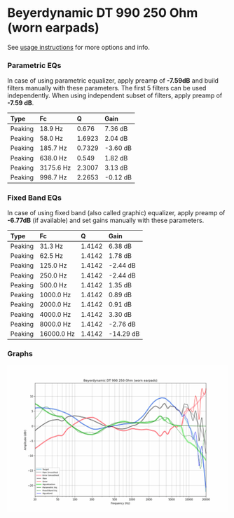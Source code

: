 # Beyerdynamic DT 990 250 Ohm (worn earpads)
See [usage instructions](https://github.com/jaakkopasanen/AutoEq#usage) for more options and info.

### Parametric EQs
In case of using parametric equalizer, apply preamp of **-7.59dB** and build filters manually
with these parameters. The first 5 filters can be used independently.
When using independent subset of filters, apply preamp of **-7.59 dB**.

| Type    | Fc        |      Q | Gain     |
|:--------|:----------|:-------|:---------|
| Peaking | 18.9 Hz   | 0.676  | 7.36 dB  |
| Peaking | 58.0 Hz   | 1.6923 | 2.04 dB  |
| Peaking | 185.7 Hz  | 0.7329 | -3.60 dB |
| Peaking | 638.0 Hz  | 0.549  | 1.82 dB  |
| Peaking | 3175.6 Hz | 2.3007 | 3.13 dB  |
| Peaking | 998.7 Hz  | 2.2653 | -0.12 dB |

### Fixed Band EQs
In case of using fixed band (also called graphic) equalizer, apply preamp of **-6.77dB**
(if available) and set gains manually with these parameters.

| Type    | Fc         |      Q | Gain      |
|:--------|:-----------|:-------|:----------|
| Peaking | 31.3 Hz    | 1.4142 | 6.38 dB   |
| Peaking | 62.5 Hz    | 1.4142 | 1.78 dB   |
| Peaking | 125.0 Hz   | 1.4142 | -2.44 dB  |
| Peaking | 250.0 Hz   | 1.4142 | -2.44 dB  |
| Peaking | 500.0 Hz   | 1.4142 | 1.35 dB   |
| Peaking | 1000.0 Hz  | 1.4142 | 0.89 dB   |
| Peaking | 2000.0 Hz  | 1.4142 | 0.91 dB   |
| Peaking | 4000.0 Hz  | 1.4142 | 3.30 dB   |
| Peaking | 8000.0 Hz  | 1.4142 | -2.76 dB  |
| Peaking | 16000.0 Hz | 1.4142 | -14.29 dB |

### Graphs
![](./Beyerdynamic%20DT%20990%20250%20Ohm%20(worn%20earpads).png)